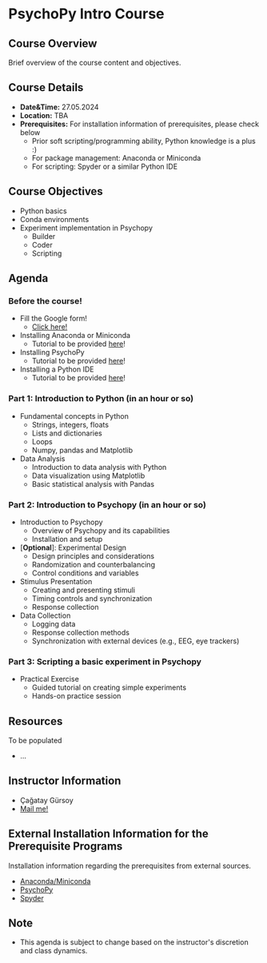 # PsychoPy Intro Course

## Course Overview

Brief overview of the course content and objectives.

## Course Details

- **Date&Time:** 27.05.2024
- **Location:** TBA
- **Prerequisites:** For installation information of prerequisites, please check below
  - Prior soft scripting/programming ability, Python knowledge is a plus :)
  - For package management: Anaconda or Miniconda
  - For scripting: Spyder or a similar Python IDE

## Course Objectives

- Python basics
- Conda environments
- Experiment implementation in Psychopy
  - Builder
  - Coder
  - Scripting

## Agenda

### Before the course!

- Fill the Google form!
  - [Click here!](https://forms.gle/X8QgtXbxg8Wj5oi38)
- Installing Anaconda or Miniconda
  - Tutorial to be provided [here](./conda/README.md)!
- Installing PsychoPy
  - Tutorial to be provided [here](./conda/README.md)!
- Installing a Python IDE
  - Tutorial to be provided [here]()!

### Part 1: Introduction to Python (in an hour or so)

- Fundamental concepts in Python
  - Strings, integers, floats
  - Lists and dictionaries
  - Loops
  - Numpy, pandas and Matplotlib
- Data Analysis
  - Introduction to data analysis with Python
  - Data visualization using Matplotlib
  - Basic statistical analysis with Pandas

### Part 2: Introduction to Psychopy (in an hour or so)

- Introduction to Psychopy
  - Overview of Psychopy and its capabilities
  - Installation and setup
- [**Optional**]: Experimental Design
  - Design principles and considerations
  - Randomization and counterbalancing
  - Control conditions and variables
- Stimulus Presentation
  - Creating and presenting stimuli
  - Timing controls and synchronization
  - Response collection
- Data Collection
  - Logging data
  - Response collection methods
  - Synchronization with external devices (e.g., EEG, eye trackers)

### Part 3: Scripting a basic experiment in Psychopy

- Practical Exercise
  - Guided tutorial on creating simple experiments
  - Hands-on practice session

## Resources

To be populated

- ...

## Instructor Information

- Çağatay Gürsoy
- [Mail me!](mailto:cagatay.guersoy@zi-mannheim.de)

## External Installation Information for the Prerequisite Programs

Installation information regarding the prerequisites from external sources.

- [Anaconda/Miniconda]()
- [PsychoPy]()
- [Spyder]()

## Note

- This agenda is subject to change based on the instructor's discretion and class dynamics.
